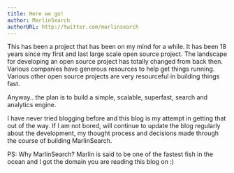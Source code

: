 ```yaml
---
title: Here we go!
author: MarlinSearch
authorURL: http://twitter.com/marlinsearch
---
```


This has been a project that has been on my mind for a while.  It has been 18 years since my first and last large scale open source project.  The landscape for developing an open source project has totally changed from back then.  Various companies have generous resources to help get things running.  Various other open source projects are very resourceful in building things fast.

Anyway.. the plan is to build a simple, scalable, superfast, search and analytics engine.

I have never tried blogging before and this blog is my attempt in getting that out of the way.  If I am not bored, will continue to update the blog regularly about the development, my thought process and decisions made through the course of building MarlinSearch.

PS: Why MarlinSearch?  Marlin is said to be one of the fastest fish in the ocean and I got the domain you are reading this blog on :)
